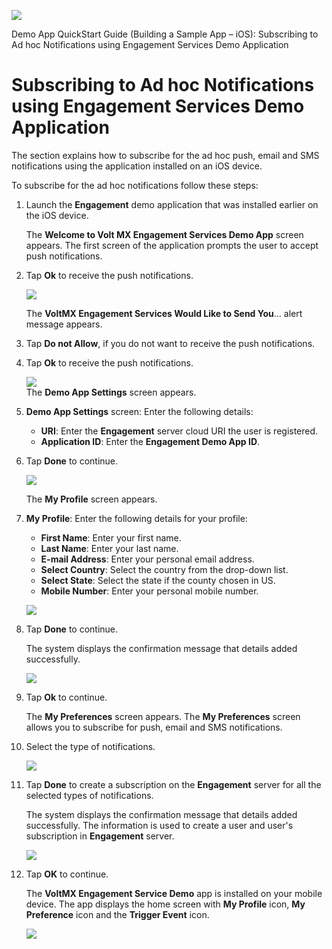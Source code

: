                            

[![](Resources/Images/pdf.png)](http://docs.voltmx.com/8_x_PDFs/messaging/voltmx_foundry_engagement_services_quick_start_guide_build_sample_app_apple_ios.pdf "VoltMX Foundry Engagement Services Quick Start Guide – Building a Sample App – Apple iOS")

Demo App QuickStart Guide (Building a Sample App – iOS): Subscribing to Ad hoc Notifications using Engagement Services Demo Application

Subscribing to Ad hoc Notifications using Engagement Services Demo Application
==============================================================================

The section explains how to subscribe for the ad hoc push, email and SMS notifications using the application installed on an iOS device.

To subscribe for the ad hoc notifications follow these steps:

1.  Launch the **Engagement** demo application that was installed earlier on the iOS device.
    
    The **Welcome to Volt MX Engagement Services Demo App** screen appears. The first screen of the application prompts the user to accept push notifications.
    
2.  Tap **Ok** to receive the push notifications.
    
    ![](Resources/Images/image086.png)
    
    The **VoltMX Engagement Services Would Like to Send You**... alert message appears.
    
3.  Tap **Do not Allow**, if you do not want to receive the push notifications.
4.  Tap **Ok** to receive the push notifications.
    
    ![](Resources/Images/image087.png)  
    The **Demo App Settings** screen appears.  
    
5.  **Demo App Settings** screen: Enter the following details:
    *   **URI**: Enter the **Engagement** server cloud URI the user is registered.
    *   **Application ID**: Enter the **Engagement Demo App ID**.
6.  Tap **Done** to continue.
    
    ![](Resources/Images/image089.png)
    
    The **My Profile** screen appears.  
    
7.  **My Profile**: Enter the following details for your profile:  
    
    *   **First Name**: Enter your first name.
    *   **Last Name**: Enter your last name.
    *   **E-mail Address**: Enter your personal email address.
    *   **Select Country**: Select the country from the drop-down list.
    *   **Select State**: Select the state if the county chosen in US.
    *   **Mobile Number**: Enter your personal mobile number.
    
    ![](Resources/Images/image091.png)
    
8.  Tap **Done** to continue.
    
    The system displays the confirmation message that details added successfully.
    
    ![](Resources/Images/detailsadded.png)
    
9.  Tap **Ok** to continue.
    
    The **My Preferences** screen appears. The **My Preferences** screen allows you to subscribe for push, email and SMS notifications.
    
10. Select the type of notifications.
    
    ![](Resources/Images/image093.png)
    
11. Tap **Done** to create a subscription on the **Engagement** server for all the selected types of notifications.
    
    The system displays the confirmation message that details added successfully. The information is used to create a user and user's subscription in **Engagement** server.
    
    ![](Resources/Images/chanadd.png)
    
12. Tap **OK** to continue.
    
    The **VoltMX Engagement Service Demo** app is installed on your mobile device. The app displays the home screen with **My Profile** icon, **My Preference** icon and the **Trigger Event** icon.
    
    ![](Resources/Images/wel.png)
